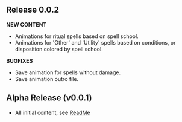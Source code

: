 ## Release 0.0.2
**NEW CONTENT**
- Animations for ritual spells based on spell school.
- Animations for 'Other' and 'Utility' spells based on conditions, or disposition colored by spell school.

**BUGFIXES**
- Save animation for spells without damage.
- Save animation outro file.
  
## Alpha Release (v0.0.1)
- All initial content, see [ReadMe](README.md)